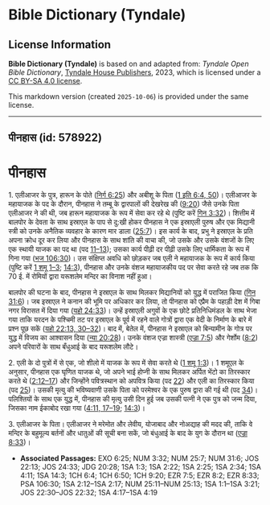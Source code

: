 # Bible Dictionary (Tyndale)

## License Information

**Bible Dictionary (Tyndale)** is based on and adapted from: _Tyndale Open Bible Dictionary_, [Tyndale House Publishers](https://tyndaleopenresources.com/), 2023, which is licensed under a [CC BY-SA 4.0 license](https://creativecommons.org/licenses/by-sa/4.0/legalcode.en).

This markdown version (created `2025-10-06`) is provided under the same license.



--------------------------------

## पीनहास (id: 578922)

पीनहास
======

1\. एलीआजर के पुत्र, हारून के पोते ([निर्ग 6:25](https://ref.ly/Exod6:25)) और अबीशू के पिता ([1 इति 6:4, 50](https://ref.ly/1Chr6:4,1Chr6:50))। एलीआजर के महायाजक के पद के दौरान, पीनहास ने तम्बू के द्वारपालों की देखरेख की ([9:20](https://ref.ly/1Chr9:20)) जैसे उनके पिता एलीआजर ने की थी, जब हारून महायाजक के रूप में सेवा कर रहे थे (पुष्टि करें [गिन 3:32](https://ref.ly/Num3:32))। शित्तीम में बालपोर के देवता के साथ इस्राएल के पाप से दु:खी होकर पीनहास ने एक इस्राएली पुरुष और एक मिद्यानी स्त्री को उनके अनैतिक व्यवहार के कारण मार डाला ([25:7](https://ref.ly/Num25:7))। इस कार्य के बाद, प्रभु ने इस्राएल के प्रति अपना क्रोध दूर कर लिया और पीनहास के साथ शांति की वाचा की, जो उसके और उसके वंशजों के लिए एक स्थायी याजक का पद था (पद [11–13](https://ref.ly/Num25:11-Num25:13)); उसका कार्य पीढ़ी दर पीढ़ी उसके लिए धार्मिकता के रूप में गिना गया ([भज 106:30](https://ref.ly/Ps106:30))। उस संक्षिप्त अवधि को छोड़कर जब एली ने महायाजक के रूप में कार्य किया (पुष्टि करें [1 शमू 1–3](https://ref.ly/1Sam1:1-1Sam3:21); [14:3](https://ref.ly/1Sam14:3)), पीनहास और उनके वंशज महायाजकीय पद पर सेवा करते रहे जब तक कि 70 ई. में रोमियों द्वारा यरूशलेम मन्दिर का विनाश नहीं हुआ।

बालपोर की घटना के बाद, पीनहास ने इस्राएल के साथ मिलकर मिद्यानियों को युद्ध में पराजित किया ([गिन 31:6](https://ref.ly/Num31:6))। जब इस्राएल ने कनान की भूमि पर अधिकार कर लिया, तो पीनहास को एप्रैम के पहाड़ी देश में गिबा नगर विरासत में दिया गया ([यहो 24:33](https://ref.ly/Josh24:33))। उन्हें इस्राएली अगुवों के एक छोटे प्रतिनिधिमंडल के साथ भेजा गया ताकि यरदन के पश्चिमी तट पर इस्राएल के पूर्व में रहने वाले गोत्रों द्वारा एक वेदी के निर्माण के बारे में प्रश्न पूछ सकें ([यहो 22:13, 30–32](https://ref.ly/Josh22:13,Josh22:30-Josh22:32))। बाद में, बेतेल में, पीनहास ने इस्राएल को बिन्यामीन के गोत्र पर युद्ध में विजय का आश्वासन दिया ([न्या 20:28](https://ref.ly/Judg20:28))। उनके वंशज एज्रा शास्त्री ([एज्रा 7:5](https://ref.ly/Ezra7:5)) और गेर्शोम ([8:2](https://ref.ly/Ezra8:2)) अपने परिवारों के साथ बँधुआई के बाद यरूशलेम लौटे।

2\. एली के दो पुत्रों में से एक, जो शीलो में याजक के रूप में सेवा करते थे ([1 शमू 1:3](https://ref.ly/1Sam1:3))। 1 शमूएल के अनुसार, पीनहास एक घृणित याजक थे, जो अपने भाई होप्नी के साथ मिलकर अर्पित भेंटो का तिरस्कार करते थे ([2:12–17](https://ref.ly/1Sam2:12-1Sam2:17)) और जिन्होंने पवित्रस्थान को अपवित्र किया (पद [22](https://ref.ly/1Sam2:22)) और एली का तिरस्कार किया (पद [25](https://ref.ly/1Sam2:25))। उसकी मृत्यु की भविष्यवाणी उसके पिता को परमेश्वर के एक पुरुष द्वारा की गई थी (पद [34](https://ref.ly/1Sam2:34))। पलिश्तियों के साथ एक युद्ध में, पीनहास की मृत्यु उसी दिन हुई जब उसकी पत्नी ने एक पुत्र को जन्म दिया, जिसका नाम ईकाबोद रखा गया ([4:11, 17–19](https://ref.ly/1Sam4:11,1Sam4:17-1Sam4:19); [14:3](https://ref.ly/1Sam14:3))।

3\. एलीआजर के पिता। एलीआजर ने मरेमोत और लेवीय, योजाबाद और नोअद्याह की मदद की, ताकि वे मन्दिर के बहुमूल्य बर्तनों और धातुओं की सूची बना सकें, जो बंधुआई के बाद के युग के दौरान था ([एज्रा 8:33](https://ref.ly/Ezra8:33))। 

* **Associated Passages:** EXO 6:25; NUM 3:32; NUM 25:7; NUM 31:6; JOS 22:13; JOS 24:33; JDG 20:28; 1SA 1:3; 1SA 2:22; 1SA 2:25; 1SA 2:34; 1SA 4:11; 1SA 14:3; 1CH 6:4; 1CH 6:50; 1CH 9:20; EZR 7:5; EZR 8:2; EZR 8:33; PSA 106:30; 1SA 2:12–1SA 2:17; NUM 25:11–NUM 25:13; 1SA 1:1–1SA 3:21; JOS 22:30–JOS 22:32; 1SA 4:17–1SA 4:19

